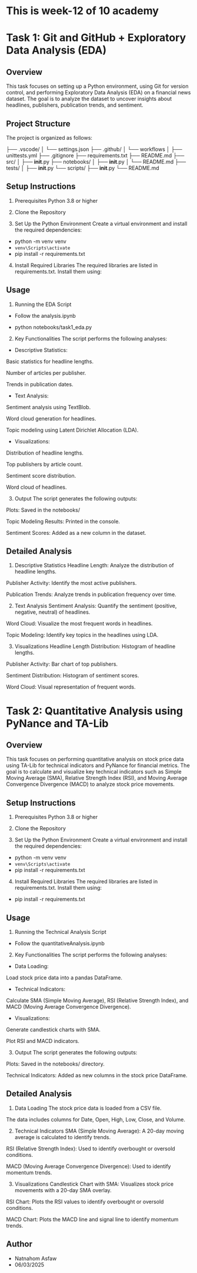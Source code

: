 # This is week-12 of 10 academy

# Task 1: Git and GitHub + Exploratory Data Analysis (EDA)

## Overview
This task focuses on setting up a Python environment, using Git for version control, and performing Exploratory Data Analysis (EDA) on a financial news dataset. The goal is to analyze the dataset to uncover insights about headlines, publishers, publication trends, and sentiment.

## Project Structure
The project is organized as follows:

├── .vscode/
│   └── settings.json
├── .github/
│   └── workflows
│       ├── unittests.yml
├── .gitignore
├── requirements.txt
├── README.md
├── src/
│   ├── __init__.py
├── notebooks/
│   ├── __init__.py
│   └── README.md
├── tests/
│   ├── __init__.py
└── scripts/
    ├── __init__.py
    └── README.md

## Setup Instructions
1. Prerequisites
Python 3.8 or higher

2. Clone the Repository

3. Set Up the Python Environment
Create a virtual environment and install the required dependencies:

- python -m venv venv
- `venv\Scripts\activate`
- pip install -r requirements.txt

4. Install Required Libraries
The required libraries are listed in requirements.txt. Install them using:

## Usage
1. Running the EDA Script
- Follow the analysis.ipynb

- python notebooks/task1_eda.py
2. Key Functionalities
The script performs the following analyses:

- Descriptive Statistics:

Basic statistics for headline lengths.

Number of articles per publisher.

Trends in publication dates.

- Text Analysis:

Sentiment analysis using TextBlob.

Word cloud generation for headlines.

Topic modeling using Latent Dirichlet Allocation (LDA).

- Visualizations:

Distribution of headline lengths.

Top publishers by article count.

Sentiment score distribution.

Word cloud of headlines.

3. Output
The script generates the following outputs:

Plots: Saved in the notebooks/

Topic Modeling Results: Printed in the console.

Sentiment Scores: Added as a new column in the dataset.

## Detailed Analysis
1. Descriptive Statistics
Headline Length: Analyze the distribution of headline lengths.

Publisher Activity: Identify the most active publishers.

Publication Trends: Analyze trends in publication frequency over time.

2. Text Analysis
Sentiment Analysis: Quantify the sentiment (positive, negative, neutral) of headlines.

Word Cloud: Visualize the most frequent words in headlines.

Topic Modeling: Identify key topics in the headlines using LDA.

3. Visualizations
Headline Length Distribution: Histogram of headline lengths.

Publisher Activity: Bar chart of top publishers.

Sentiment Distribution: Histogram of sentiment scores.

Word Cloud: Visual representation of frequent words.

# Task 2: Quantitative Analysis using PyNance and TA-Lib

## Overview
This task focuses on performing quantitative analysis on stock price data using TA-Lib for technical indicators and PyNance for financial metrics. The goal is to calculate and visualize key technical indicators such as Simple Moving Average (SMA), Relative Strength Index (RSI), and Moving Average Convergence Divergence (MACD) to analyze stock price movements.

## Setup Instructions
1. Prerequisites
Python 3.8 or higher

2. Clone the Repository

3. Set Up the Python Environment
Create a virtual environment and install the required dependencies:

- python -m venv venv
- `venv\Scripts\activate`
- pip install -r requirements.txt

4. Install Required Libraries
The required libraries are listed in requirements.txt. Install them using:

- pip install -r requirements.txt

## Usage
1. Running the Technical Analysis Script

- Follow the quantitativeAnalysis.ipynb

2. Key Functionalities
The script performs the following analyses:

- Data Loading:

Load stock price data into a pandas DataFrame.

- Technical Indicators:

Calculate SMA (Simple Moving Average), RSI (Relative Strength Index), and MACD (Moving Average Convergence Divergence).

- Visualizations:

Generate candlestick charts with SMA.

Plot RSI and MACD indicators.

3. Output
The script generates the following outputs:

Plots: Saved in the notebooks/ directory.

Technical Indicators: Added as new columns in the stock price DataFrame.

## Detailed Analysis
1. Data Loading
The stock price data is loaded from a CSV file.

The data includes columns for Date, Open, High, Low, Close, and Volume.

2. Technical Indicators
SMA (Simple Moving Average): A 20-day moving average is calculated to identify trends.

RSI (Relative Strength Index): Used to identify overbought or oversold conditions.

MACD (Moving Average Convergence Divergence): Used to identify momentum trends.

3. Visualizations
Candlestick Chart with SMA: Visualizes stock price movements with a 20-day SMA overlay.

RSI Chart: Plots the RSI values to identify overbought or oversold conditions.

MACD Chart: Plots the MACD line and signal line to identify momentum trends.

## Author
- Natnahom Asfaw
- 06/03/2025